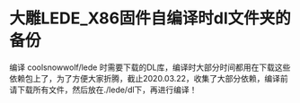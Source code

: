 # 大雕LEDE_X86固件自编译时dl文件夹的备份

编译 coolsnowwolf/lede  时需要下载的DL库，编译时大部分时间都用在下载这些依赖包上了，为了方便大家折腾，截止2020.03.22，收集了大部分依赖，编译前请下载所有文件，然后放在./lede/dl下，再进行编译！
